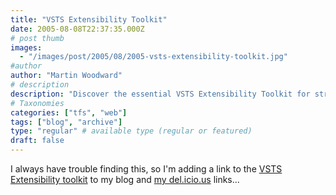 ```yaml
---
title: "VSTS Extensibility Toolkit"
date: 2005-08-08T22:37:35.000Z
# post thumb
images:
  - "/images/post/2005/08/2005-vsts-extensibility-toolkit.jpg"
#author
author: "Martin Woodward"
# description
description: "Discover the essential VSTS Extensibility Toolkit for streamlining your projects and enhancing your development efficiency."
# Taxonomies
categories: ["tfs", "web"]
tags: ["blog", "archive"]
type: "regular" # available type (regular or featured)
draft: false
---
```

I always have trouble finding this, so I'm adding a link to the [VSTS Extensibility toolkit](http://www.vsipdev.com/downloads/vs2005tsekBeta2.aspx) to my blog and [my del.icio.us](http://del.icio.us/martinwoodward) links...